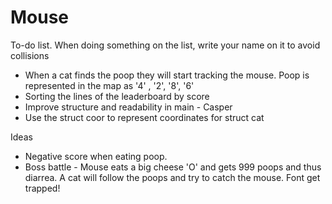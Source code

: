 # Mouse
To-do list.
When doing something on the list, write your name on it to avoid collisions
* When a cat finds the poop they will start tracking the mouse. Poop is represented in the map as '4' , '2', '8', '6'
* Sorting the lines of the leaderboard by score
* Improve structure and readability in main - Casper
* Use the struct coor to represent coordinates for struct cat

Ideas
* Negative score when eating poop.
* Boss battle - Mouse eats a big cheese 'O' and gets 999 poops and thus diarrea. A cat will follow the poops and try to catch the mouse. Font get trapped!
